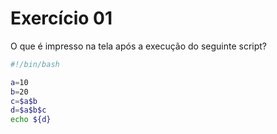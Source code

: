 # Exercício 01

O que é impresso na tela após a execução do seguinte script?

```bash
#!/bin/bash

a=10
b=20
c=$a$b
d=$a$b$c
echo ${d}
```

